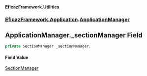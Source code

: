 #### [EficazFramework.Utilities](EficazFrameworkUtilities.md 'EficazFramework Utilities')
### [EficazFramework.Application](EficazFrameworkUtilities.md#EficazFramework.Application 'EficazFramework.Application').[ApplicationManager](EficazFramework.Application/ApplicationManager.md 'EficazFramework.Application.ApplicationManager')

## ApplicationManager._sectionManager Field

```csharp
private SectionManager _sectionManager;
```

#### Field Value
[SectionManager](EficazFramework.Application/SectionManager.md 'EficazFramework.Application.SectionManager')